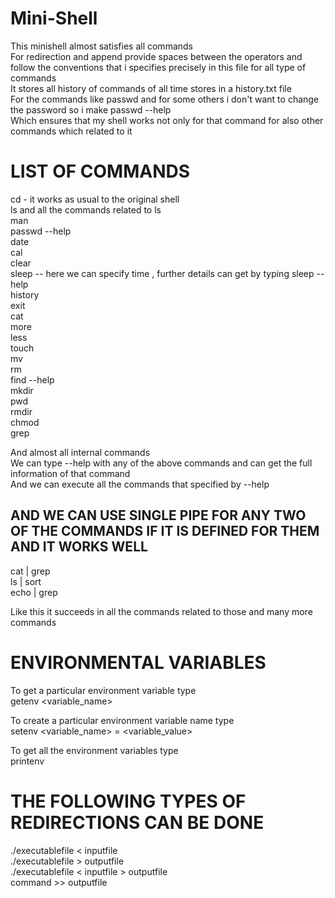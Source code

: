 # Mini-Shell
This minishell almost satisfies all commands <br/>
For redirection and append provide spaces between the operators and follow the conventions that i specifies precisely in this file for all type of commands <br/>
It stores all history of commands of all time stores in a history.txt file <br/>
For the commands like passwd and for some others i don't want to change the password so i make passwd --help <br/>
Which ensures that my shell works not only for that command for also other commands which related to it  <br/>

# LIST OF COMMANDS

cd - it works as usual to the original shell <br/>
ls and all the commands related to ls <br/>
man <br/>
passwd --help <br/>
date <br/>
cal <br/>
clear <br/>
sleep -- here we can specify time , further details can get by typing sleep --help <br/>
history <br/>
exit <br/>
cat <br/>
more <br/>
less <br/>
touch <br/>
mv <br/>
rm <br/>
find --help <br/>
mkdir <br/>
pwd <br/>
rmdir <br/>
chmod <br/>
grep <br/>

And almost all internal commands <br/>
We can type --help with any of the above commands and can get the full information of that command <br/>
And we can execute all the commands that specified by --help <br/>

## AND WE CAN USE SINGLE PIPE FOR ANY TWO OF THE COMMANDS IF IT IS DEFINED FOR THEM AND IT WORKS WELL

cat <filename> | grep <expresion> <br/>
ls | sort <br/>
echo | grep <br/>

Like this it succeeds in all the commands related to those and many more commands <br/>

# ENVIRONMENTAL VARIABLES

To get a particular environment variable type <br/>
getenv <variable_name>  <br/>

To create a particular environment variable name type <br/>
setenv <variable_name> = <variable_value> <br/>

To get all the environment variables type <br/>
printenv <br/>


# THE FOLLOWING TYPES OF REDIRECTIONS CAN BE DONE <br/>

./executablefile < inputfile <br/>
./executablefile > outputfile <br/>
./executablefile < inputfile > outputfile <br/>
command >> outputfile <br/>

